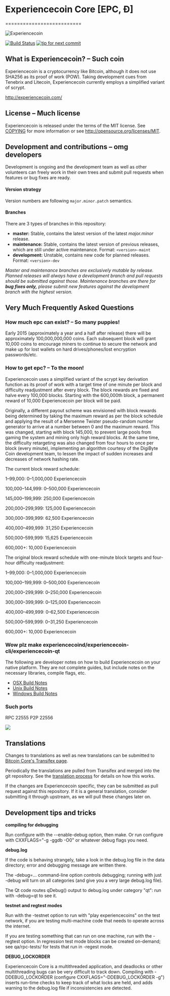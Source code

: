 # Experiencecoin Core [EPC, Ð]
==========================

![Experiencecoin](http://static.tumblr.com/ppdj5y9/Ae9mxmxtp/300coin.png)

[![Build Status](https://travis-ci.org/experiencecoin/experiencecoin.svg?branch=1.7-dev)](https://travis-ci.org/experiencecoin/experiencecoin) [![tip for next commit](https://tip4commit.com/projects/702.svg)](https://tip4commit.com/github/experiencecoin/experiencecoin)

## What is Experiencecoin? – Such coin
Experiencecoin is a cryptocurrency like Bitcoin, although it does not use SHA256 as its proof of work (POW). Taking development cues from Tenebrix and Litecoin, Experiencecoin currently employs a simplified variant of scrypt.

http://experiencecoin.com/

## License – Much license
Experiencecoin is released under the terms of the MIT license. See [COPYING](COPYING)
for more information or see http://opensource.org/licenses/MIT.

## Development and contributions – omg developers
Development is ongoing and the development team as well as other volunteers can freely work in their own trees and submit pull requests when features or bug fixes are ready.

#### Version strategy
Version numbers are following ```major.minor.patch``` semantics.

#### Branches
There are 3 types of branches in this repository:

- **master:** Stable, contains the latest version of the latest *major.minor* release.
- **maintenance:** Stable, contains the latest version of previous releases, which are still under active maintenance. Format: ```<version>-maint```
- **development:** Unstable, contains new code for planned releases. Format: ```<version>-dev```

*Master and maintenance branches are exclusively mutable by release. Planned releases will always have a development branch and pull requests should be submitted against those. Maintenance branches are there for* ***bug fixes only,*** *please submit new features against the development branch with the highest version.*

## Very Much Frequently Asked Questions

### How much epc can exist? – So many puppies!
Early 2015 (approximately a year and a half after release) there will be approximately 100,000,000,000 coins.
Each subsequent block will grant 10,000 coins to encourage miners to continue to secure the network and make up for lost wallets on hard drives/phones/lost encryption passwords/etc.

### How to get epc? – To the moon!
Experiencecoin uses a simplified variant of the scrypt key derivation function as its proof of work with a target time of one minute per block and difficulty readjustment after every block. The block rewards are fixed and halve every 100,000 blocks. Starting with the 600,000th block, a permanent reward of 10,000 Experiencecoin per block will be paid. 

Originally, a different payout scheme was envisioned with block rewards being determined by taking the maximum reward as per the block schedule and applying the result of a Mersenne Twister pseudo-random number generator to arrive at a number between 0 and the maximum reward. This was changed, starting with block 145,000, to prevent large pools from gaming the system and mining only high reward blocks. At the same time, the difficulty retargeting was also changed from four hours to once per block (every minute), implementing an algorithm courtesy of the DigiByte Coin development team, to lessen the impact of sudden increases and decreases of network hashing rate.

The current block reward schedule:

1–99,000: 0–1,000,000 Experiencecoin 

100,000–144,999: 0–500,000 Experiencecoin

145,000–199,999: 250,000 Experiencecoin

200,000–299,999: 125,000 Experiencecoin

300,000–399,999: 62,500 Experiencecoin

400,000–499,999: 31,250 Experiencecoin

500,000–599,999: 15,625 Experiencecoin

600,000+: 10,000 Experiencecoin

The original block reward schedule with one-minute block targets and four-hour difficulty readjustment:

1–99,000: 0–1,000,000 Experiencecoin 

100,000–199,999: 0–500,000 Experiencecoin

200,000–299,999: 0–250,000 Experiencecoin

300,000–399,999: 0–125,000 Experiencecoin

400,000–499,999: 0–62,500 Experiencecoin

500,000–599,999: 0–31,250 Experiencecoin

600,000+: 10,000 Experiencecoin

### Wow plz make experiencecoind/experiencecoin-cli/experiencecoin-qt

  The following are developer notes on how to build Experiencecoin on your native platform. They are not complete guides, but include notes on the necessary libraries, compile flags, etc.

  - [OSX Build Notes](doc/build-osx.md)
  - [Unix Build Notes](doc/build-unix.md)
  - [Windows Build Notes](doc/build-msw.md)

### Such ports
RPC 22555
P2P 22556

![](http://epcsay.com/wow//////such/coin)

Translations
------------

Changes to translations as well as new translations can be submitted to
[Bitcoin Core's Transifex page](https://www.transifex.com/projects/p/bitcoin/).

Periodically the translations are pulled from Transifex and merged into the git repository. See the
[translation process](doc/translation_process.md) for details on how this works.

If the changes are Experiencecoin specific, they can be submitted as pull request against this repository.
If it is a general translation, consider submitting it through upstream, as we will pull these changes later on.

Development tips and tricks
---------------------------

**compiling for debugging**

Run configure with the --enable-debug option, then make. Or run configure with
CXXFLAGS="-g -ggdb -O0" or whatever debug flags you need.

**debug.log**

If the code is behaving strangely, take a look in the debug.log file in the data directory;
error and debugging message are written there.

The -debug=... command-line option controls debugging; running with just -debug will turn
on all categories (and give you a very large debug.log file).

The Qt code routes qDebug() output to debug.log under category "qt": run with -debug=qt
to see it.

**testnet and regtest modes**

Run with the -testnet option to run with "play experiencecoins" on the test network, if you
are testing multi-machine code that needs to operate across the internet.

If you are testing something that can run on one machine, run with the -regtest option.
In regression test mode blocks can be created on-demand; see qa/rpc-tests/ for tests
that run in -regest mode.

**DEBUG_LOCKORDER**

Experiencecoin Core is a multithreaded application, and deadlocks or other multithreading bugs
can be very difficult to track down. Compiling with -DDEBUG_LOCKORDER (configure
CXXFLAGS="-DDEBUG_LOCKORDER -g") inserts run-time checks to keep track of what locks
are held, and adds warning to the debug.log file if inconsistencies are detected.
